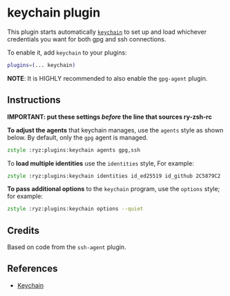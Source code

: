# keychain plugin

This plugin starts automatically [`keychain`](https://www.funtoo.org/Keychain)
to set up and load whichever credentials you want for both gpg and ssh
connections.

To enable it, add `keychain` to your plugins:

```zsh
plugins=(... keychain)
```

**NOTE**: It is HIGHLY recommended to also enable the `gpg-agent` plugin.

## Instructions

**IMPORTANT: put these settings _before_ the line that sources ry-zsh-rc**

**To adjust the agents** that keychain manages, use the `agents` style as
shown below. By default, only the `gpg` agent is managed.

```zsh
zstyle :ryz:plugins:keychain agents gpg,ssh
```

To **load multiple identities** use the `identities` style, For example:

```zsh
zstyle :ryz:plugins:keychain identities id_ed25519 id_github 2C5879C2
```

**To pass additional options** to the `keychain` program, use the
`options` style; for example:

```zsh
zstyle :ryz:plugins:keychain options --quiet
```

## Credits

Based on code from the `ssh-agent` plugin.

## References

- [Keychain](https://www.funtoo.org/Keychain)
